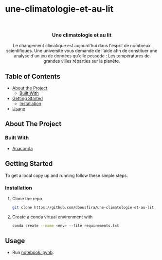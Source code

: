 # une-climatologie-et-au-lit
<!-- PROJECT LOGO -->
<br />
<p align="center">
  <h3 align="center">Une climatologie et au lit</h3>

  <p align="center">
    Le changement climatique est aujourd'hui dans l'esprit de nombreux scientifiques. Une université vous demande de l'aide afin de constituer une analyse d'un jeu de données qu'elle possède : Les températures de grandes villes réparties sur la planète.
  </p>
</p>

<!-- TABLE OF CONTENTS -->
## Table of Contents

* [About the Project](#about-the-project)
  * [Built With](#built-with)
* [Getting Started](#getting-started)
  * [Installation](#installation)
* [Usage](#usage)

<!-- ABOUT THE PROJECT -->
## About The Project

### Built With

* [Anaconda](https://www.anaconda.com/)

<!-- GETTING STARTED -->
## Getting Started

To get a local copy up and running follow these simple steps.

### Installation

1. Clone the repo

    ```sh
    git clone https://github.com/dbousfira/une-climatologie-et-au-lit
    ```

2. Create a conda virtual environment with

    ```sh
    conda create --name <env> --file requirements.txt
    ```

<!-- USAGE EXAMPLES -->
## Usage

* Run [notebook.ipynb](https://github.com/dbousfira/une-climatologie-et-au-lit/blob/main/notebook.ipynb).
